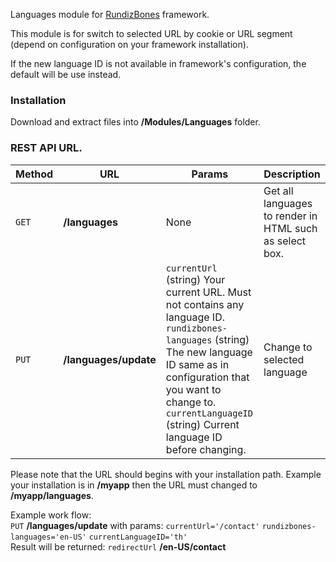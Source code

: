 Languages module for [RundizBones] framework.

This module is for switch to selected URL by cookie or URL segment (depend on configuration on your framework installation).

If the new language ID is not available in framework's configuration, the default will be use instead.

### Installation
Download and extract files into **/Modules/Languages** folder.

### REST API URL.
| Method | URL | Params | Description |
| --- | --- | --- | --- |
| `GET` | **/languages** | None | Get all languages to render in HTML such as select box. |
| `PUT` | **/languages/update** | `currentUrl` (string) Your current URL. Must not contains any language ID.<br>`rundizbones-languages` (string) The new language ID same as in configuration that you want to change to.<br>`currentLanguageID` (string) Current language ID before changing. | Change to selected language |

Please note that the URL should begins with your installation path. Example your installation is in **/myapp** then the URL must changed to **/myapp/languages**.

Example work flow:<br>
`PUT` **/languages/update** with params: `currentUrl='/contact'` `rundizbones-languages='en-US'` `currentLanguageID='th'`<br>
Result will be returned: `redirectUrl` **/en-US/contact**

[RundizBones]:https://github.com/RundizBones/framework
